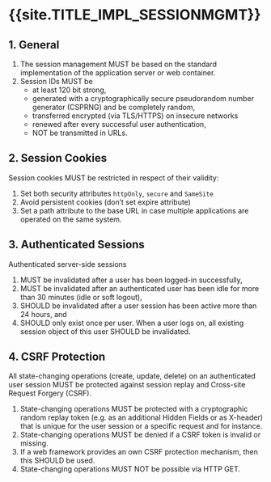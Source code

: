 <title>{{site.TITLE_IMPL_SESSIONMGMT}}</title>

# {{site.TITLE_IMPL_SESSIONMGMT}}

## 1. General
1. The session management MUST be based on the standard implementation of the application server or web container.
2. Session IDs MUST be
    - at least 120 bit strong,
    - generated with a cryptographically secure pseudorandom number generator (CSPRNG) and be completely random,
    - transferred encrypted (via TLS/HTTPS) on insecure networks
    - renewed after every successful user authentication,
    - NOT be transmitted in URLs.
  
## 2. Session Cookies   
Session cookies MUST be restricted in respect of their validity:
1. Set both security attributes `httpOnly`, `secure` and `SameSite`
2. Avoid persistent cookies (don’t set expire attribute)
3. Set a path attribute to the base URL in case multiple applications are operated on the same system.

## 3. Authenticated Sessions
Authenticated server-side sessions
1. MUST be invalidated after a user has been logged-in successfully,
2. MUST be invalidated after an authenticated user has been idle for more than 30 minutes (idle or soft logout),
3. SHOULD be invalidated after a user session has been active more than 24 hours, and
4. SHOULD only exist once per user. When a user logs on, all existing session object of this user SHOULD be invalidated.

## 4. CSRF Protection
All state-changing operations (create, update, delete) on an authenticated user session MUST be protected against session replay and Cross-site Request Forgery (CSRF).
1. State-changing operations MUST be protected with a cryptographic random replay token (e.g. as an additional Hidden Fields or as X-header) that is unique for the user session or a specific request and for instance.
2. State-changing operations MUST be denied if a CSRF token is invalid or missing.
3. If a web framework provides an own CSRF protection mechanism, then this SHOULD be used.
4. State-changing operations MUST NOT be possible via HTTP GET.

